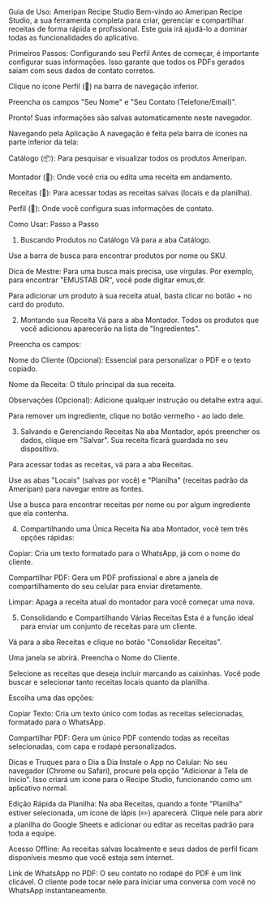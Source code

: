 Guia de Uso: Ameripan Recipe Studio
Bem-vindo ao Ameripan Recipe Studio, a sua ferramenta completa para criar, gerenciar e compartilhar receitas de forma rápida e profissional. Este guia irá ajudá-lo a dominar todas as funcionalidades do aplicativo.

Primeiros Passos: Configurando seu Perfil
Antes de começar, é importante configurar suas informações. Isso garante que todos os PDFs gerados saiam com seus dados de contato corretos.

Clique no ícone Perfil (👤) na barra de navegação inferior.

Preencha os campos "Seu Nome" e "Seu Contato (Telefone/Email)".

Pronto! Suas informações são salvas automaticamente neste navegador.

Navegando pela Aplicação
A navegação é feita pela barra de ícones na parte inferior da tela:

Catálogo (📦): Para pesquisar e visualizar todos os produtos Ameripan.

Montador (📝): Onde você cria ou edita uma receita em andamento.

Receitas (🔖): Para acessar todas as receitas salvas (locais e da planilha).

Perfil (👤): Onde você configura suas informações de contato.

Como Usar: Passo a Passo
1. Buscando Produtos no Catálogo
Vá para a aba Catálogo.

Use a barra de busca para encontrar produtos por nome ou SKU.

Dica de Mestre: Para uma busca mais precisa, use vírgulas. Por exemplo, para encontrar "EMUSTAB DR", você pode digitar emus,dr.

Para adicionar um produto à sua receita atual, basta clicar no botão + no card do produto.

2. Montando sua Receita
Vá para a aba Montador. Todos os produtos que você adicionou aparecerão na lista de "Ingredientes".

Preencha os campos:

Nome do Cliente (Opcional): Essencial para personalizar o PDF e o texto copiado.

Nome da Receita: O título principal da sua receita.

Observações (Opcional): Adicione qualquer instrução ou detalhe extra aqui.

Para remover um ingrediente, clique no botão vermelho - ao lado dele.

3. Salvando e Gerenciando Receitas
Na aba Montador, após preencher os dados, clique em "Salvar". Sua receita ficará guardada no seu dispositivo.

Para acessar todas as receitas, vá para a aba Receitas.

Use as abas "Locais" (salvas por você) e "Planilha" (receitas padrão da Ameripan) para navegar entre as fontes.

Use a busca para encontrar receitas por nome ou por algum ingrediente que ela contenha.

4. Compartilhando uma Única Receita
Na aba Montador, você tem três opções rápidas:

Copiar: Cria um texto formatado para o WhatsApp, já com o nome do cliente.

Compartilhar PDF: Gera um PDF profissional e abre a janela de compartilhamento do seu celular para enviar diretamente.

Limpar: Apaga a receita atual do montador para você começar uma nova.

5. Consolidando e Compartilhando Várias Receitas
Esta é a função ideal para enviar um conjunto de receitas para um cliente.

Vá para a aba Receitas e clique no botão "Consolidar Receitas".

Uma janela se abrirá. Preencha o Nome do Cliente.

Selecione as receitas que deseja incluir marcando as caixinhas. Você pode buscar e selecionar tanto receitas locais quanto da planilha.

Escolha uma das opções:

Copiar Texto: Cria um texto único com todas as receitas selecionadas, formatado para o WhatsApp.

Compartilhar PDF: Gera um único PDF contendo todas as receitas selecionadas, com capa e rodapé personalizados.

Dicas e Truques para o Dia a Dia
Instale o App no Celular: No seu navegador (Chrome ou Safari), procure pela opção "Adicionar à Tela de Início". Isso criará um ícone para o Recipe Studio, funcionando como um aplicativo normal.

Edição Rápida da Planilha: Na aba Receitas, quando a fonte "Planilha" estiver selecionada, um ícone de lápis (✏️) aparecerá. Clique nele para abrir a planilha do Google Sheets e adicionar ou editar as receitas padrão para toda a equipe.

Acesso Offline: As receitas salvas localmente e seus dados de perfil ficam disponíveis mesmo que você esteja sem internet.

Link de WhatsApp no PDF: O seu contato no rodapé do PDF é um link clicável. O cliente pode tocar nele para iniciar uma conversa com você no WhatsApp instantaneamente.
